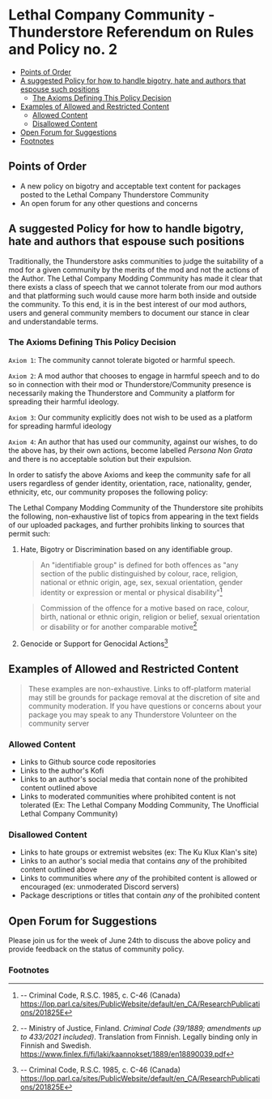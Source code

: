 <h1> Lethal Company Community - Thunderstore Referendum on Rules and Policy no. 2 </h1>

- [Points of Order](#points-of-order)
- [A suggested Policy for how to handle bigotry, hate and authors that espouse such positions](#a-suggested-policy-for-how-to-handle-bigotry-hate-and-authors-that-espouse-such-positions)
  - [The Axioms Defining This Policy Decision](#the-axioms-defining-this-policy-decision)
- [Examples of Allowed and Restricted Content](#examples-of-allowed-and-restricted-content)
  - [Allowed Content](#allowed-content)
  - [Disallowed Content](#disallowed-content)
- [Open Forum for Suggestions](#open-forum-for-suggestions)
- [Footnotes](#footnotes)


## Points of Order

- A new policy on bigotry and acceptable text content for packages posted to the Lethal Company Thunderstore Community
- An open forum for any other questions and concerns

## A suggested Policy for how to handle bigotry, hate and authors that espouse such positions

Traditionally, the Thunderstore asks communities to judge the suitability of a mod for a given community by the merits of the mod and not the actions of the Author. The Lethal Company Modding Community has made it clear that there exists a class of speech that we cannot tolerate from our mod authors and that platforming such would cause more harm both inside and outside the community. To this end, it is in the best interest of our mod authors, users and general community members to document our stance in clear and understandable terms.

### The Axioms Defining This Policy Decision

`Axiom 1`: The community cannot tolerate bigoted or harmful speech.

`Axiom 2`: A mod author that chooses to engage in harmful speech and to do so in connection with their mod or Thunderstore/Community presence is necessarily making the Thunderstore and Community a platform for spreading their harmful ideology.

`Axiom 3`: Our community explicitly does not wish to be used as a platform for spreading harmful ideology

`Axiom 4`: An author that has used our community, against our wishes, to do the above has, by their own actions, become labelled _Persona Non Grata_ and there is no acceptable solution but their expulsion.

In order to satisfy the above Axioms and keep the community safe for all users regardless of gender identity, orientation, race, nationality, gender, ethnicity, etc, our community proposes the following policy:

The Lethal Company Modding Community of the Thunderstore site prohibits the following, non-exhaustive list of topics from appearing in the text fields of our uploaded packages, and further prohibits linking to sources that permit such:

1. Hate, Bigotry or Discrimination based on any identifiable group.

    > An "identifiable group" is defined for both offences as "any section of the public distinguished by colour, race, religion, national or ethnic origin, age, sex, sexual orientation, gender identity or expression or mental or physical disability"[^1]

    > Commission of the offence for a motive based on race, colour, birth, national or ethnic origin,
    religion or belief, sexual orientation or disability or for another comparable motive[^2]

    

2. Genocide or Support for Genocidal Actions[^1]

## Examples of Allowed and Restricted Content

> These examples are non-exhaustive. Links to off-platform material may still be grounds for package removal at the discretion of site and community moderation. If you have questions or concerns about your package you may speak to any Thunderstore Volunteer on the community server

### Allowed Content

- Links to Github source code repositories
- Links to the author's Kofi
- Links to an author's social media that contain none of the prohibited content outlined above
- Links to moderated communities where prohibited content is not tolerated (Ex: The Lethal Company Modding Community, The Unofficial Lethal Company Community)

### Disallowed Content

- Links to hate groups or extremist websites (ex: The Ku Klux Klan's site)
- Links to an author's social media that contains _any_ of the prohibited content outlined above
- Links to communities where _any_ of the prohibited content is allowed or encouraged (ex: unmoderated Discord servers)
- Package descriptions or titles that contain _any_ of the prohibited content

## Open Forum for Suggestions

Please join us for the week of June 24th to discuss the above policy and provide feedback on the status of community policy.

### Footnotes

[^1]:
    -- Criminal Code, R.S.C. 1985, c. C-46 (Canada) https://lop.parl.ca/sites/PublicWebsite/default/en_CA/ResearchPublications/201825E

[^2]:
    -- Ministry of Justice, Finland. *Criminal Code (39/1889; amendments up to 433/2021 included)*. Translation from Finnish. Legally binding only in Finnish and Swedish. https://www.finlex.fi/fi/laki/kaannokset/1889/en18890039.pdf

